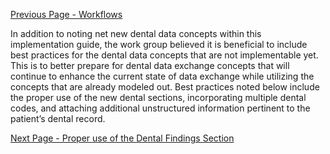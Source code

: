 [Previous Page - Workflows](workflows.html)

In addition to noting net new dental data concepts within this implementation guide, the work group believed it is beneficial to include best practices for the dental data concepts that are not implementable yet. This is to better prepare for dental data exchange concepts that will continue to enhance the current state of data exchange while utilizing the concepts that are already modeled out. Best practices noted below include the proper use of the new dental sections, incorporating multiple dental codes, and attaching additional unstructured information pertinent to the patient’s dental record.

[Next Page - Proper use of the Dental Findings Section](proper_use_of_the_dental_findings_section.html)